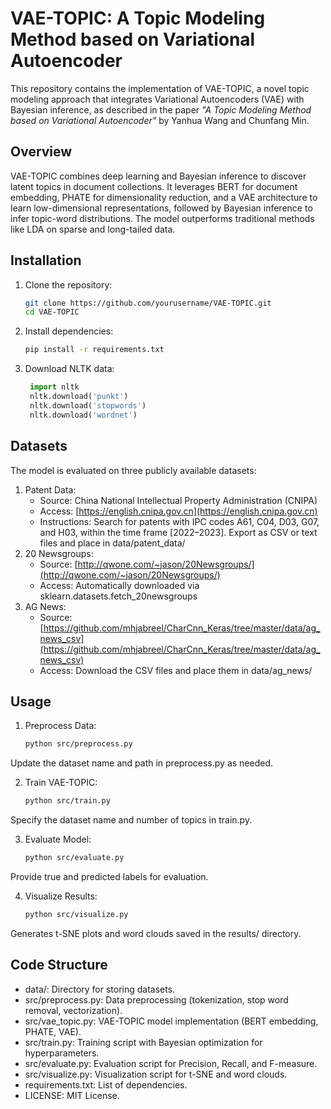 # VAE-TOPIC: A Topic Modeling Method based on Variational Autoencoder

This repository contains the implementation of VAE-TOPIC, a novel topic modeling approach that integrates Variational Autoencoders (VAE) with Bayesian inference, as described in the paper *"A Topic Modeling Method based on Variational Autoencoder"* by Yanhua Wang and Chunfang Min.

## Overview
VAE-TOPIC combines deep learning and Bayesian inference to discover latent topics in document collections. It leverages BERT for document embedding, PHATE for dimensionality reduction, and a VAE architecture to learn low-dimensional representations, followed by Bayesian inference to infer topic-word distributions. The model outperforms traditional methods like LDA on sparse and long-tailed data.

## Installation
1. Clone the repository:
   ```bash
   git clone https://github.com/yourusername/VAE-TOPIC.git
   cd VAE-TOPIC
2. Install dependencies:
    ```bash
    pip install -r requirements.txt
3. Download NLTK data:
   ```python
    import nltk
    nltk.download('punkt')
    nltk.download('stopwords')
    nltk.download('wordnet')
## Datasets
The model is evaluated on three publicly available datasets:
1. Patent Data:
   * Source: China National Intellectual Property Administration (CNIPA)
   * Access: [https://english.cnipa.gov.cn](https://english.cnipa.gov.cn)
   * Instructions: Search for patents with IPC codes A61, C04, D03, G07, and H03, within the time frame [2022–2023]. Export as CSV or text files and place in data/patent_data/
2. 20 Newsgroups:
   * Source: [http://qwone.com/~jason/20Newsgroups/](http://qwone.com/~jason/20Newsgroups/)
   * Access: Automatically downloaded via sklearn.datasets.fetch_20newsgroups
3. AG News:
   * Source: [https://github.com/mhjabreel/CharCnn_Keras/tree/master/data/ag_news_csv](https://github.com/mhjabreel/CharCnn_Keras/tree/master/data/ag_news_csv)
   * Access: Download the CSV files and place them in data/ag_news/
## Usage
1. Preprocess Data:
   ```bash
   python src/preprocess.py
   ```
Update the dataset name and path in preprocess.py as needed.

2. Train VAE-TOPIC:
   ```bash
   python src/train.py
   ```
Specify the dataset name and number of topics in train.py.

3. Evaluate Model:
   ```bash
   python src/evaluate.py
   ```
Provide true and predicted labels for evaluation.

4. Visualize Results:
   ```bash
   python src/visualize.py
   ```
Generates t-SNE plots and word clouds saved in the results/ directory.

## Code Structure
* data/: Directory for storing datasets.
* src/preprocess.py: Data preprocessing (tokenization, stop word removal, vectorization).
* src/vae_topic.py: VAE-TOPIC model implementation (BERT embedding, PHATE, VAE).
* src/train.py: Training script with Bayesian optimization for hyperparameters.
* src/evaluate.py: Evaluation script for Precision, Recall, and F-measure.
* src/visualize.py: Visualization script for t-SNE and word clouds.
* requirements.txt: List of dependencies.
* LICENSE: MIT License.



